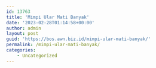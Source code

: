 ```yaml
---
id: 13763
title: 'Mimpi Ular Mati Banyak'
date: '2023-02-28T01:14:58+00:00'
author: admin
layout: post
guid: 'https://bos.awn.biz.id/mimpi-ular-mati-banyak/'
permalink: /mimpi-ular-mati-banyak/
categories:
    - Uncategorized
---
```


